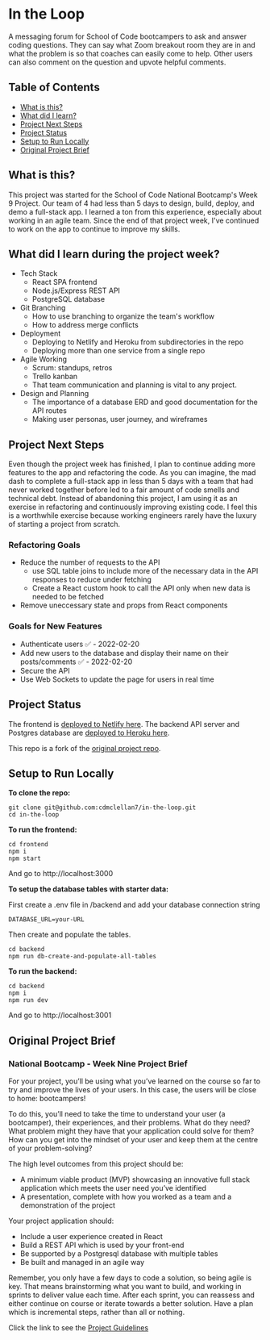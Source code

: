 # In the Loop

A messaging forum for School of Code bootcampers to ask and answer coding questions. They can say what Zoom breakout room they are in and what the problem is so that coaches can easily come to help. Other users can also comment on the question and upvote helpful comments.

## Table of Contents
- [What is this?](#what-is-this?)
- [What did I learn?](#what-did-I-learn?)
- [Project Next Steps](#project-next-steps)
- [Project Status](#project-status)
- [Setup to Run Locally](#setup)
- [Original Project Brief](#original-project-brief)

## What is this? <a name="what-is-this?"></a>

This project was started for the School of Code National Bootcamp's Week 9 Project. Our team of 4 had less than 5 days to design, build, deploy, and demo a full-stack app. I learned a ton from this experience, especially about working in an agile team. Since the end of that project week, I've continued to work on the app to continue to improve my skills.

## What did I learn during the project week? <a name="what-did-I-learn?"></a>

- Tech Stack
  - React SPA frontend
  - Node.js/Express REST API
  - PostgreSQL database
- Git Branching
  - How to use branching to organize the team's workflow
  - How to address merge conflicts
- Deployment
  - Deploying to Netlify and Heroku from subdirectories in the repo
  - Deploying more than one service from a single repo
- Agile Working
  - Scrum: standups, retros
  - Trello kanban
  - That team communication and planning is vital to any project.
- Design and Planning
  - The importance of a database ERD and good documentation for the API routes
  - Making user personas, user journey, and wireframes

## Project Next Steps <a name="project-next-steps"></a>

Even though the project week has finished, I plan to continue adding more features to the app and refactoring the code. As you can imagine, the mad dash to complete a full-stack app in less than 5 days with a team that had never worked together before led to a fair amount of code smells and technical debt. Instead of abandoning this project, I am using it as an exercise in refactoring and continuously improving existing code. I feel this is a worthwhile exercise because working engineers rarely have the luxury of starting a project from scratch.

### Refactoring Goals
- Reduce the number of requests to the API
  - use SQL table joins to include more of the necessary data in the API responses to reduce under fetching
  - Create a React custom hook to call the API only when new data is needed to be fetched
- Remove uneccessary state and props from React components

### Goals for New Features

- Authenticate users ✅ - 2022-02-20
- Add new users to the database and display their name on their posts/comments ✅ - 2022-02-20
- Secure the API
- Use Web Sockets to update the page for users in real time

## Project Status <a name="project-status"></a>

The frontend is [deployed to Netlify here](https://in-the-l00p.netlify.app/).
The backend API server and Postgres database are [deployed to Heroku here](https://in-the-loop-backend.herokuapp.com/).

This repo is a fork of the [original project repo](https://github.com/SchoolOfCode/national-project-week-room25-project).

## Setup to Run Locally <a name="setup"></a>

**To clone the repo:**
```
git clone git@github.com:cdmclellan7/in-the-loop.git
cd in-the-loop
```

**To run the frontend:**
```
cd frontend
npm i
npm start
```
And go to http://localhost:3000

**To setup the database tables with starter data:**

First create a .env file in /backend and add your database connection string 
```
DATABASE_URL=your-URL
```
Then create and populate the tables.
```
cd backend
npm run db-create-and-populate-all-tables
```

**To run the backend:**
```
cd backend
npm i
npm run dev
```
And go to http://localhost:3001

## Original Project Brief <a name="original-project-brief"></a>
### National Bootcamp - Week Nine Project Brief

For your project, you’ll be using what you’ve learned on the course so far to try and improve the lives of your users. In this case, the users will be close to home: bootcampers!

To do this, you’ll need to take the time to understand your user (a bootcamper), their experiences, and their problems. What do they need? What problem might they have that your application could solve for them? How can you get into the mindset of your user and keep them at the centre of your problem-solving?

The high level outcomes from this project should be:

- A minimum viable product (MVP) showcasing an innovative full stack application which meets the user need you’ve identified
- A presentation, complete with how you worked as a team and a demonstration of the project

Your project application should:

- Include a user experience created in React
- Build a REST API which is used by your front-end
- Be supported by a Postgresql database with multiple tables
- Be built and managed in an agile way

Remember, you only have a few days to code a solution, so being agile is key. That means brainstorming what you want to build, and working in sprints to deliver value each time. After each sprint, you can reassess and either continue on course or iterate towards a better solution. Have a plan which is incremental steps, rather than all or nothing.

Click the link to see the [Project Guidelines](https://github.com/SchoolOfCode/project-guidelines/blob/master/project-week.md)
